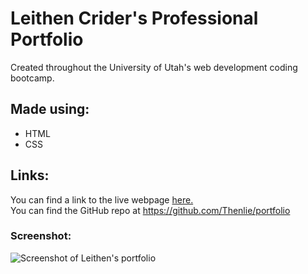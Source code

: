 # Leithen Crider's Professional Portfolio

<p>Created throughout the University of Utah's web development coding bootcamp.</p>

## Made using:

* HTML
* CSS

## Links:

You can find a link to the live webpage [here.](https://thenlie.github.io/portfolio/) <br>
You can find the GitHub repo at https://github.com/Thenlie/portfolio</p>

### Screenshot:

![Screenshot of Leithen's portfolio](https://github.com/Thenlie/portfolio/blob/main/assets/images/wave.png)